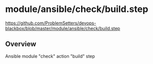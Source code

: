 # module/ansible/check/build.step

https://github.com/ProblemSetters/devops-blackbox/blob/master/module/ansible/check/build.step

## Overview

Ansible module "check" action "build" step



